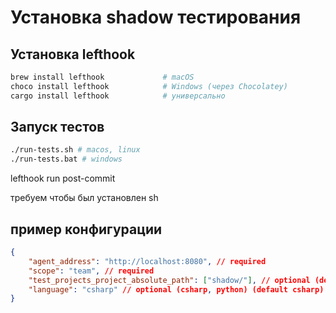 # Установка shadow тестирования

## Установка lefthook

```bash
brew install lefthook             # macOS
choco install lefthook            # Windows (через Chocolatey)
cargo install lefthook            # универсально
```

## Запуск тестов

```bash
./run-tests.sh # macos, linux
./run-tests.bat # windows
```

lefthook run post-commit


требуем чтобы был установлен sh

## пример конфигурации

```json
{
    "agent_address": "http://localhost:8080", // required
    "scope": "team", // required
    "test_projects_project_absolute_path": ["shadow/"], // optional (default root)
    "language": "csharp" // optional (csharp, python) (default csharp)
}
```